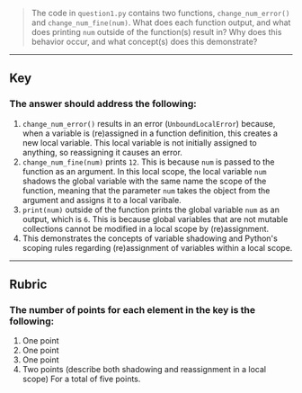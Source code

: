 > The code in `question1.py` contains two functions, `change_num_error()` and `change_num_fine(num)`. What does each function output, and what does printing `num` outside of the function(s) result in? Why does this behavior occur, and what concept(s) does this demonstrate?
---
## Key
### The answer should address the following:
1. `change_num_error()` results in an error (`UnboundLocalError`) because, when a variable is (re)assigned in a function definition, this creates a new local variable. This local variable is not initially assigned to anything, so reassigning it causes an error.
2. `change_num_fine(num)` prints `12`. This is because `num` is passed to the function as an argument. In this local scope, the local variable `num` shadows the global variable with the same name the scope of the function, meaning that the parameter `num` takes the object from the argument and assigns it to a local varibale.
3. `print(num)` outside of the function prints the global variable `num` as an output, which is `6`. This is because global variables that are not mutable collections cannot be modified in a local scope by (re)assignment.
4. This demonstrates the concepts of variable shadowing and Python's scoping rules regarding (re)assignment of variables within a local scope.
---
## Rubric
### The number of points for each element in the key is the following:
1. One point
2. One point
3. One point
4. Two points (describe both shadowing and reassignment in a local scope)
For a total of five points.
